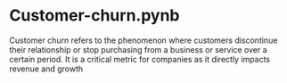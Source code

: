 # Customer-churn.pynb
Customer churn refers to the phenomenon where customers discontinue their relationship or stop purchasing from a business or service over a certain period. It is a critical metric for companies as it directly impacts revenue and growth

